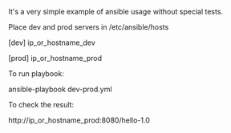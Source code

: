 It's a very simple example of ansible usage without special tests.

Place dev and prod servers in /etc/ansible/hosts

[dev]
ip_or_hostname_dev

[prod]
ip_or_hostname_prod

To run playbook:

ansible-playbook dev-prod.yml

To check the result:

http://ip_or_hostname_prod:8080/hello-1.0